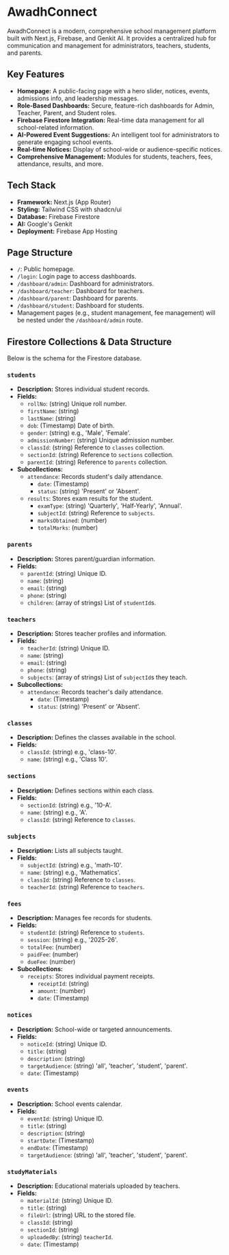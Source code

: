 # AwadhConnect

AwadhConnect is a modern, comprehensive school management platform built with Next.js, Firebase, and Genkit AI. It provides a centralized hub for communication and management for administrators, teachers, students, and parents.

## Key Features

- **Homepage:** A public-facing page with a hero slider, notices, events, admissions info, and leadership messages.
- **Role-Based Dashboards:** Secure, feature-rich dashboards for Admin, Teacher, Parent, and Student roles.
- **Firebase Firestore Integration:** Real-time data management for all school-related information.
- **AI-Powered Event Suggestions:** An intelligent tool for administrators to generate engaging school events.
- **Real-time Notices:** Display of school-wide or audience-specific notices.
- **Comprehensive Management:** Modules for students, teachers, fees, attendance, results, and more.

## Tech Stack

- **Framework:** Next.js (App Router)
- **Styling:** Tailwind CSS with shadcn/ui
- **Database:** Firebase Firestore
- **AI:** Google's Genkit
- **Deployment:** Firebase App Hosting

## Page Structure

- `/`: Public homepage.
- `/login`: Login page to access dashboards.
- `/dashboard/admin`: Dashboard for administrators.
- `/dashboard/teacher`: Dashboard for teachers.
- `/dashboard/parent`: Dashboard for parents.
- `/dashboard/student`: Dashboard for students.
- Management pages (e.g., student management, fee management) will be nested under the `/dashboard/admin` route.

## Firestore Collections & Data Structure

Below is the schema for the Firestore database.

### `students`
- **Description:** Stores individual student records.
- **Fields:**
    - `rollNo`: (string) Unique roll number.
    - `firstName`: (string)
    - `lastName`: (string)
    - `dob`: (Timestamp) Date of birth.
    - `gender`: (string) e.g., 'Male', 'Female'.
    - `admissionNumber`: (string) Unique admission number.
    - `classId`: (string) Reference to `classes` collection.
    - `sectionId`: (string) Reference to `sections` collection.
    - `parentId`: (string) Reference to `parents` collection.
- **Subcollections:**
    - `attendance`: Records student's daily attendance.
        - `date`: (Timestamp)
        - `status`: (string) 'Present' or 'Absent'.
    - `results`: Stores exam results for the student.
        - `examType`: (string) 'Quarterly', 'Half-Yearly', 'Annual'.
        - `subjectId`: (string) Reference to `subjects`.
        - `marksObtained`: (number)
        - `totalMarks`: (number)

### `parents`
- **Description:** Stores parent/guardian information.
- **Fields:**
    - `parentId`: (string) Unique ID.
    - `name`: (string)
    - `email`: (string)
    - `phone`: (string)
    - `children`: (array of strings) List of `studentId`s.

### `teachers`
- **Description:** Stores teacher profiles and information.
- **Fields:**
    - `teacherId`: (string) Unique ID.
    - `name`: (string)
    - `email`: (string)
    - `phone`: (string)
    - `subjects`: (array of strings) List of `subjectId`s they teach.
- **Subcollections:**
    - `attendance`: Records teacher's daily attendance.
        - `date`: (Timestamp)
        - `status`: (string) 'Present' or 'Absent'.

### `classes`
- **Description:** Defines the classes available in the school.
- **Fields:**
    - `classId`: (string) e.g., 'class-10'.
    - `name`: (string) e.g., 'Class 10'.

### `sections`
- **Description:** Defines sections within each class.
- **Fields:**
    - `sectionId`: (string) e.g., '10-A'.
    - `name`: (string) e.g., 'A'.
    - `classId`: (string) Reference to `classes`.

### `subjects`
- **Description:** Lists all subjects taught.
- **Fields:**
    - `subjectId`: (string) e.g., 'math-10'.
    - `name`: (string) e.g., 'Mathematics'.
    - `classId`: (string) Reference to `classes`.
    - `teacherId`: (string) Reference to `teachers`.

### `fees`
- **Description:** Manages fee records for students.
- **Fields:**
    - `studentId`: (string) Reference to `students`.
    - `session`: (string) e.g., '2025-26'.
    - `totalFee`: (number)
    - `paidFee`: (number)
    - `dueFee`: (number)
- **Subcollections:**
    - `receipts`: Stores individual payment receipts.
        - `receiptId`: (string)
        - `amount`: (number)
        - `date`: (Timestamp)

### `notices`
- **Description:** School-wide or targeted announcements.
- **Fields:**
    - `noticeId`: (string) Unique ID.
    - `title`: (string)
    - `description`: (string)
    - `targetAudience`: (string) 'all', 'teacher', 'student', 'parent'.
    - `date`: (Timestamp)

### `events`
- **Description:** School events calendar.
- **Fields:**
    - `eventId`: (string) Unique ID.
    - `title`: (string)
    - `description`: (string)
    - `startDate`: (Timestamp)
    - `endDate`: (Timestamp)
    - `targetAudience`: (string) 'all', 'teacher', 'student', 'parent'.

### `studyMaterials`
- **Description:** Educational materials uploaded by teachers.
- **Fields:**
    - `materialId`: (string) Unique ID.
    - `title`: (string)
    - `fileUrl`: (string) URL to the stored file.
    - `classId`: (string)
    - `sectionId`: (string)
    - `uploadedBy`: (string) `teacherId`.
    - `date`: (Timestamp)
